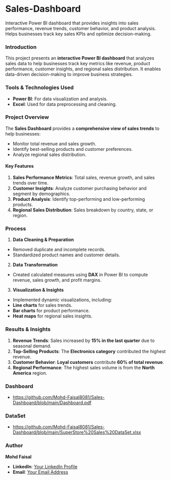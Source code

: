 # Sales-Dashboard
Interactive Power BI dashboard that provides insights into sales performance, revenue trends, customer behavior, and product analysis. Helps businesses track key sales KPIs and optimize decision-making.

### **Introduction**  
This project presents an **interactive Power BI dashboard** that analyzes sales data to help businesses track key metrics like revenue, product performance, customer insights, and regional sales distribution. It enables data-driven decision-making to improve business strategies.

### **Tools & Technologies Used**  
- **Power BI**: For data visualization and analysis.  
- **Excel**: Used for data preprocessing and cleaning.  

### **Project Overview**  
The **Sales Dashboard** provides a **comprehensive view of sales trends** to help businesses:  
- Monitor total revenue and sales growth.  
- Identify best-selling products and customer preferences.  
- Analyze regional sales distribution.  

#### **Key Features**  
1. **Sales Performance Metrics**: Total sales, revenue growth, and sales trends over time.  
2. **Customer Insights**: Analyze customer purchasing behavior and segment by demographics.  
3. **Product Analysis**: Identify top-performing and low-performing products.  
4. **Regional Sales Distribution**: Sales breakdown by country, state, or region.  

### **Process**
1. **Data Cleaning & Preparation**  
- Removed duplicate and incomplete records.  
- Standardized product names and customer details.  

2. **Data Transformation**  
- Created calculated measures using **DAX** in Power BI to compute revenue, sales growth, and profit margins.  

3. **Visualization & Insights**  
- Implemented dynamic visualizations, including:  
- **Line charts** for sales trends.  
- **Bar charts** for product performance.  
- **Heat maps** for regional sales insights.  

### **Results & Insights**  
1. **Revenue Trends**: Sales increased by **15% in the last quarter** due to seasonal demand.  
2. **Top-Selling Products**: The **Electronics category** contributed the highest revenue.  
3. **Customer Behavior**: **Loyal customers** contribute **60% of total revenue**.  
4. **Regional Performance**: The highest sales volume is from the **North America** region.

### **Dashboard**
- https://github.com/Mohd-Faisal8081/Sales-Dashboard/blob/main/Dashboard.pdf

### **DataSet**
- https://github.com/Mohd-Faisal8081/Sales-Dashboard/blob/main/SuperStore%20Sales%20DataSet.xlsx

### **Author**  
**Mohd Faisal**  
- **LinkedIn**: [Your LinkedIn Profile](#)  
- **Email**: [Your Email Address](#)  
